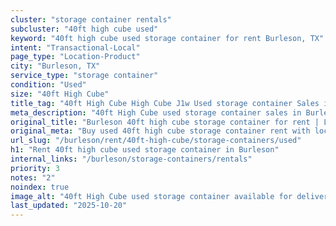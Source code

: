 ```yaml
---
cluster: "storage container rentals"
subcluster: "40ft high cube used"
keyword: "40ft high cube used storage container for rent Burleson, TX"
intent: "Transactional-Local"
page_type: "Location-Product"
city: "Burleson, TX"
service_type: "storage container"
condition: "Used"
size: "40ft High Cube"
title_tag: "40ft High Cube High Cube J1w Used storage container Sales in Burleson | LC Container"
meta_description: "40ft High Cube used storage container sales in Burleson. High cube containers with extra height. Fast delivery, competitive pricing. Serving storage containers area. Quote ID: D89. Call (214) 524-4168 for your free quote today."
original_title: "Burleson 40ft high cube storage container for rent | LC"
original_meta: "Buy used 40ft high cube storage container rent with local delivery in Burleson, TX. LC Container — local Since 2003. Request a fast quote today."
url_slug: "/burleson/rent/40ft-high-cube/storage-containers/used"
h1: "Rent 40ft high cube used storage container in Burleson"
internal_links: "/burleson/storage-containers/rentals"
priority: 3
notes: "2"
noindex: true
image_alt: "40ft High Cube used storage container available for delivery in Burleson"
last_updated: "2025-10-20"
---
```


<!-- TODO: Add unique city/inventory copy, images, and internal links here. -->
